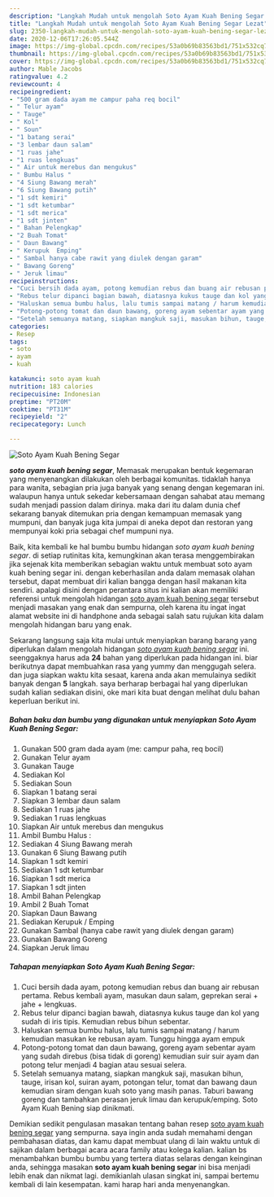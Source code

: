 ```yaml
---
description: "Langkah Mudah untuk mengolah Soto Ayam Kuah Bening Segar Lezat"
title: "Langkah Mudah untuk mengolah Soto Ayam Kuah Bening Segar Lezat"
slug: 2350-langkah-mudah-untuk-mengolah-soto-ayam-kuah-bening-segar-lezat
date: 2020-12-06T17:26:05.544Z
image: https://img-global.cpcdn.com/recipes/53a0b69b83563bd1/751x532cq70/soto-ayam-kuah-bening-segar-foto-resep-utama.jpg
thumbnail: https://img-global.cpcdn.com/recipes/53a0b69b83563bd1/751x532cq70/soto-ayam-kuah-bening-segar-foto-resep-utama.jpg
cover: https://img-global.cpcdn.com/recipes/53a0b69b83563bd1/751x532cq70/soto-ayam-kuah-bening-segar-foto-resep-utama.jpg
author: Mable Jacobs
ratingvalue: 4.2
reviewcount: 4
recipeingredient:
- "500 gram dada ayam me campur paha req bocil"
- " Telur ayam"
- " Tauge"
- " Kol"
- " Soun"
- "1 batang serai"
- "3 lembar daun salam"
- "1 ruas jahe"
- "1 ruas lengkuas"
- " Air untuk merebus dan mengukus"
- " Bumbu Halus "
- "4 Siung Bawang merah"
- "6 Siung Bawang putih"
- "1 sdt kemiri"
- "1 sdt ketumbar"
- "1 sdt merica"
- "1 sdt jinten"
- " Bahan Pelengkap"
- "2 Buah Tomat"
- " Daun Bawang"
- " Kerupuk  Emping"
- " Sambal hanya cabe rawit yang diulek dengan garam"
- " Bawang Goreng"
- " Jeruk limau"
recipeinstructions:
- "Cuci bersih dada ayam, potong kemudian rebus dan buang air rebusan pertama. Rebus kembali ayam, masukan daun salam, geprekan serai + jahe + lengkuas."
- "Rebus telur dipanci bagian bawah, diatasnya kukus tauge dan kol yang sudah di iris tipis. Kemudian rebus bihun sebentar."
- "Haluskan semua bumbu halus, lalu tumis sampai matang / harum kemudian masukan ke rebusan ayam. Tunggu hingga ayam empuk"
- "Potong-potong tomat dan daun bawang, goreng ayam sebentar ayam yang sudah direbus (bisa tidak di goreng) kemudian suir suir ayam dan potong telur menjadi 4 bagian atau sesuai selera."
- "Setelah semuanya matang, siapkan mangkuk saji, masukan bihun, tauge, irisan kol, suiran ayam, potongan telur, tomat dan bawang daun kemudian siram dengan kuah soto yang masih panas. Taburi bawang goreng dan tambahkan perasan jeruk limau dan kerupuk/emping. Soto Ayam Kuah Bening siap dinikmati."
categories:
- Resep
tags:
- soto
- ayam
- kuah

katakunci: soto ayam kuah 
nutrition: 183 calories
recipecuisine: Indonesian
preptime: "PT20M"
cooktime: "PT31M"
recipeyield: "2"
recipecategory: Lunch

---
```



![Soto Ayam Kuah Bening Segar](https://img-global.cpcdn.com/recipes/53a0b69b83563bd1/751x532cq70/soto-ayam-kuah-bening-segar-foto-resep-utama.jpg)

<b><i>soto ayam kuah bening segar</i></b>, Memasak merupakan bentuk kegemaran yang menyenangkan dilakukan oleh berbagai komunitas. tidaklah hanya para wanita, sebagian pria juga banyak yang senang dengan kegemaran ini. walaupun hanya untuk sekedar kebersamaan dengan sahabat atau memang sudah menjadi passion dalam dirinya. maka dari itu dalam dunia chef sekarang banyak ditemukan pria dengan kemampuan memasak yang mumpuni, dan banyak juga kita jumpai di aneka depot dan restoran yang mempunyai koki pria sebagai chef mumpuni nya.



Baik, kita kembali ke hal bumbu bumbu hidangan <i>soto ayam kuah bening segar</i>. di setiap rutinitas kita, kemungkinan akan terasa menggembirakan jika sejenak kita memberikan sebagian waktu untuk membuat soto ayam kuah bening segar ini. dengan keberhasilan anda dalam memasak olahan tersebut, dapat membuat diri kalian bangga dengan hasil makanan kita sendiri. apalagi disini dengan perantara situs ini kalian akan memiliki referensi untuk mengolah hidangan <u>soto ayam kuah bening segar</u> tersebut menjadi masakan yang enak dan sempurna, oleh karena itu ingat ingat alamat website ini di handphone anda sebagai salah satu rujukan kita dalam mengolah hidangan baru yang enak.


Sekarang langsung saja kita mulai untuk menyiapkan barang barang yang diperlukan dalam mengolah hidangan <u><i>soto ayam kuah bening segar</i></u> ini. seenggaknya harus ada <b>24</b> bahan yang diperlukan pada hidangan ini. biar berikutnya dapat membuahkan rasa yang yummy dan menggugah selera. dan juga siapkan waktu kita sesaat, karena anda akan memulainya sedikit banyak dengan <b>5</b> langkah. saya berharap berbagai hal yang diperlukan sudah kalian sediakan disini, oke mari kita buat dengan melihat dulu bahan keperluan berikut ini.

<!--inarticleads1-->

##### Bahan baku dan bumbu yang digunakan untuk menyiapkan Soto Ayam Kuah Bening Segar:

1. Gunakan 500 gram dada ayam (me: campur paha, req bocil)
1. Gunakan  Telur ayam
1. Gunakan  Tauge
1. Sediakan  Kol
1. Sediakan  Soun
1. Siapkan 1 batang serai
1. Siapkan 3 lembar daun salam
1. Sediakan 1 ruas jahe
1. Sediakan 1 ruas lengkuas
1. Siapkan  Air untuk merebus dan mengukus
1. Ambil  Bumbu Halus :
1. Sediakan 4 Siung Bawang merah
1. Gunakan 6 Siung Bawang putih
1. Siapkan 1 sdt kemiri
1. Sediakan 1 sdt ketumbar
1. Siapkan 1 sdt merica
1. Siapkan 1 sdt jinten
1. Ambil  Bahan Pelengkap
1. Ambil 2 Buah Tomat
1. Siapkan  Daun Bawang
1. Sediakan  Kerupuk / Emping
1. Gunakan  Sambal (hanya cabe rawit yang diulek dengan garam)
1. Gunakan  Bawang Goreng
1. Siapkan  Jeruk limau




<!--inarticleads2-->

##### Tahapan menyiapkan Soto Ayam Kuah Bening Segar:

1. Cuci bersih dada ayam, potong kemudian rebus dan buang air rebusan pertama. Rebus kembali ayam, masukan daun salam, geprekan serai + jahe + lengkuas.
1. Rebus telur dipanci bagian bawah, diatasnya kukus tauge dan kol yang sudah di iris tipis. Kemudian rebus bihun sebentar.
1. Haluskan semua bumbu halus, lalu tumis sampai matang / harum kemudian masukan ke rebusan ayam. Tunggu hingga ayam empuk
1. Potong-potong tomat dan daun bawang, goreng ayam sebentar ayam yang sudah direbus (bisa tidak di goreng) kemudian suir suir ayam dan potong telur menjadi 4 bagian atau sesuai selera.
1. Setelah semuanya matang, siapkan mangkuk saji, masukan bihun, tauge, irisan kol, suiran ayam, potongan telur, tomat dan bawang daun kemudian siram dengan kuah soto yang masih panas. Taburi bawang goreng dan tambahkan perasan jeruk limau dan kerupuk/emping. Soto Ayam Kuah Bening siap dinikmati.




Demikian sedikit pengulasan masakan tentang bahan resep <u>soto ayam kuah bening segar</u> yang sempurna. saya ingin anda sudah memahami dengan pembahasan diatas, dan kamu dapat membuat ulang di lain waktu untuk di sajikan dalam berbagai acara acara family atau kolega kalian. kalian bs menambahkan bumbu bumbu yang tertera diatas selaras dengan keinginan anda, sehingga masakan <b>soto ayam kuah bening segar</b> ini bisa menjadi lebih enak dan nikmat lagi. demikianlah ulasan singkat ini, sampai bertemu kembali di lain kesempatan. kami harap hari anda menyenangkan.
